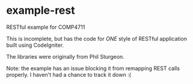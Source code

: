 # example-rest
RESTful example for COMP4711

This is incomplete, but has the code for *ONE* style of RESTful
application built using CodeIgniter.

The libraries were originally from Phil Sturgeon.


Note: the example has an issue blocking it from remapping 
REST calls properly.
I haven't had a chance to track it down :(